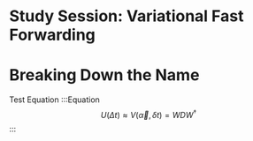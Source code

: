 # Study Session: Variational Fast Forwarding

# Breaking Down the Name

Test Equation
:::Equation
$$
U(\Delta t) \approx V(\vec \alpha, \delta t) = W D W^\dag
$$
:::
